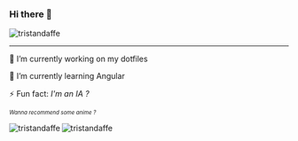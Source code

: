### Hi there 👋
<div align="left"> <img src="https://komarev.com/ghpvc/?username=tristandaffe&label=Profile%20views&color=0e75b6&style=flat" alt="tristandaffe" /> </div>

---

<div>
🔭 I’m currently working on my dotfiles

🌱 I’m currently learning Angular

⚡ Fun fact: _I'm an IA ?_
</div>

<sub><sup>_Wanna recommend some anime ?_</sup></sub>

<p>  
  <img align="left" src="https://github-readme-stats.vercel.app/api/?username=TristanDaffe&show_icons=true&theme=midnight-purple" alt="tristandaffe" />
  <img align="left" src="https://github-readme-streak-stats.herokuapp.com?user=TristanDaffe&theme=midnight-purple" alt="tristandaffe" />
</p>
<!--
**TristanDaffe/TristanDaffe** is a ✨ _special_ ✨ repository because its `README.md` (this file) appears on your GitHub profile.

Here are some ideas to get you started:

- 🔭 I’m currently working on ...
- 🌱 I’m currently learning ...
- 👯 I’m looking to collaborate on ...
- 🤔 I’m looking for help with ...
- 💬 Ask me about ...
- 📫 How to reach me: ...
- 😄 Pronouns: ...
- ⚡ Fun fact: ...
-->
